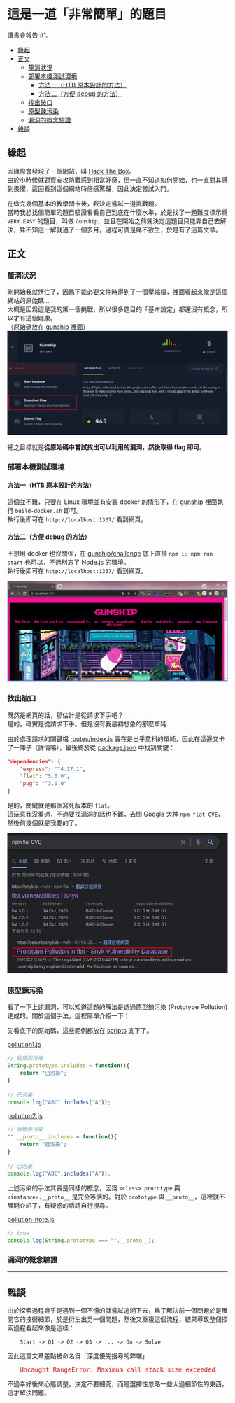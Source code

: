 # 這是一道「非常簡單」的題目 

讀書會報告 #1。

<!-- TOC depthfrom:2 orderedlist:false -->

- [緣起](#%E7%B7%A3%E8%B5%B7)
- [正文](#%E6%AD%A3%E6%96%87)
    - [釐清狀況](#%E9%87%90%E6%B8%85%E7%8B%80%E6%B3%81)
    - [部署本機測試環境](#%E9%83%A8%E7%BD%B2%E6%9C%AC%E6%A9%9F%E6%B8%AC%E8%A9%A6%E7%92%B0%E5%A2%83)
        - [方法一（HTB 原本設計的方法）](#%E6%96%B9%E6%B3%95%E4%B8%80htb-%E5%8E%9F%E6%9C%AC%E8%A8%AD%E8%A8%88%E7%9A%84%E6%96%B9%E6%B3%95)
        - [方法二（方便 debug 的方法）](#%E6%96%B9%E6%B3%95%E4%BA%8C%E6%96%B9%E4%BE%BF-debug-%E7%9A%84%E6%96%B9%E6%B3%95)
    - [找出破口](#%E6%89%BE%E5%87%BA%E7%A0%B4%E5%8F%A3)
    - [原型鍊污染](#%E5%8E%9F%E5%9E%8B%E9%8D%8A%E6%B1%A1%E6%9F%93)
    - [漏洞的概念驗證](#%E6%BC%8F%E6%B4%9E%E7%9A%84%E6%A6%82%E5%BF%B5%E9%A9%97%E8%AD%89)
- [雜談](#%E9%9B%9C%E8%AB%87)

<!-- /TOC -->

## 緣起
因緣際會發現了一個網站，叫 [Hack The Box](https://app.hackthebox.com/home)。  
由於小時候就對資安攻防戰感到相當好奇，但一直不知道如何開始，也一直對其感到畏懼，這回看到這個網站時倍感驚豔，因此決定嘗試入門。  

在做完幾個基本的教學關卡後，我決定嘗試一道挑戰題。  
當時我想找個簡單的題目驗證看看自己到底在什麼水準，於是找了一題難度標示爲 `VERY EASY` 的題目，叫做 `Gunship`，並且在開始之前就決定這題目只能靠自己去解決，殊不知這一解就過了一個多月，過程可謂是痛不欲生，於是有了這篇文章。

## 正文
### 釐清狀況
剛開始我就愣住了，因爲下載必要文件時得到了一個壓縮檔，裡面看起來像是這個網站的原始碼...  
大概是因爲這是我的第一個挑戰，所以很多題目的「基本設定」都還沒有概念，所以才有這個疑慮。  
（原始碼放在 [gunship](./gunship/) 裡面）
![](images/1.png)

總之目標就是**從原始碼中嘗試找出可以利用的漏洞，然後取得 flag 即可**。

### 部署本機測試環境
#### 方法一（HTB 原本設計的方法）
這個並不難，只要在 Linux 環境並有安裝 docker 的情形下，在 [gunship](./gunship/) 裡面執行 `build-docker.sh` 即可。  
執行後即可在 `http://localhost:1337/` 看到網頁。

#### 方法二（方便 debug 的方法）
不想用 docker 也沒關係，在 [gunship/challenge](./gunship/challenge/) 底下直接 `npm i; npm run start` 也可以，不過別忘了 Node.js 的環境。  
執行後即可在 `http://localhost:1337/` 看到網頁。

![](images/2.png)

### 找出破口
既然是網頁的話，那估計是從請求下手吧？  
是的，確實是從請求下手。但是沒有我最初想象的那麼單純...

由於處理請求的關鍵檔 [routes/index.js](gunship/challenge/routes/index.js) 實在是出乎意料的單純，因此在這邊又卡了一陣子（詳情略），最後終於從 [package.json](gunship/challenge/package.json) 中找到關鍵：
```json 
"dependencies": {
    "express": "^4.17.1",
    "flat": "5.0.0",
    "pug": "^3.0.0"
}
```

是的，關鍵就是那個寫死版本的 `flat`。  
這玩意我沒看過，不過要找漏洞的話也不難，去問 Google 大神 `npm flat CVE`，然後前幾個就是我要的了。

![](images/3.png)

### 原型鍊污染
看了一下上述漏洞，可以知道這題的解法是透過原型鍊污染 (Prototype Pollution) 達成的。關於這個手法，這裡簡單介紹一下：  

先看底下的原始碼，這些範例都放在 [scripts](scripts/) 底下了。

[pollution1.js](scripts/pollution1.js)
```js
// 從類別污染
String.prototype.includes = function(){
    return "已污染";
}

// 已污染
console.log("ABC".includes("A"));
```

[pollution2.js](scripts/pollution2.js)
```js
// 從物件污染
"".__proto__.includes = function(){
    return "已污染";
}

// 已污染
console.log("ABC".includes("A"));
```

上述污染的手法其實是同樣的概念，因爲 `<class>.prototype` 與 `<instance>.__proto__` 是完全等價的。對於 `prototype` 與 `__proto__`，這裡就不展開介紹了，有疑惑的話請自行搜尋。

[pollution-note.js](scripts/pollution-note.js)
```js
// true
console.log(String.prototype === "".__proto__);
```

### 漏洞的概念驗證








****
## 雜談
由於探索過程幾乎是遇到一個不懂的就嘗試追溯下去，爲了解決前一個問題於是展開它的技術細節，於是衍生出另一個問題，然後又重複這個流程，結果導致整個探索過程看起來像是這樣：
```
    Start -> Q1 -> Q2 -> Q3 -> ... -> Qn -> Solve
```
因此這篇文章差點被命名爲「深度優先搜尋的弊端」  
<center style="color: red; font-family: Consolas,monospace">Uncaught RangeError: Maximum call stack size exceeded
</center>  



不過幸好後來心態調整，決定不要細究，而是選擇性忽略一些太過細節性的東西，這才解決問題。

